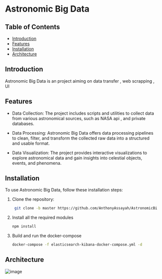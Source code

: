 # Astronomic Big Data

## Table of Contents

- [Introduction](#introduction)
- [Features](#features)
- [Installation](#installation)
- [Architecture ](#Architecture)

## Introduction

Astronomic Big Data is an project aiming on data transfer , web scrapping , UI 

## Features

- Data Collection: The project includes scripts and utilities to collect data from various astronomical sources, such as NASA api , and private databases.

- Data Processing: Astronomic Big Data offers data processing pipelines to clean, filter, and transform the collected raw data into a structured and usable format.

- Data Visualization: The project provides interactive visualizations to explore astronomical data and gain insights into celestial objects, events, and phenomena.

## Installation

To use Astronomic Big Data, follow these installation steps:

1. Clone the repository:

   ```bash
    git clone -b master https://github.com/AnthonyAssayah/AstronomicBigData

2. Install all the required modules
    ```bash
   npm install

3. Build and run the docker-compose
   ```bash
   docker-compose -f elasticsearch-kibana-docker-compose.yml -d
   
## Architecture 

![image](https://github.com/AnthonyAssayah/AstronomicBigData/assets/92504985/d09b2941-1fe9-4f54-99f9-d12359764199)
